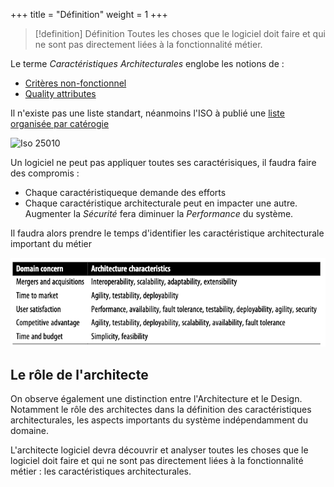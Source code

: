 +++
title = "Définition"
weight = 1
+++

> [!definition] Définition
>  Toutes les choses que le logiciel doit faire et qui ne sont pas directement liées à la fonctionnalité métier.


Le terme *Caractéristiques Architecturales* englobe les notions de :
- [Critères non-fonctionnel](https://en.wikipedia.org/wiki/Non-functional_requirement)
- [Quality attributes](https://en.wikipedia.org/wiki/List_of_system_quality_attributes)

Il n'existe pas une liste standart, néanmoins l'ISO à publié une [liste organisée par catérogie](https://iso25000.com/index.php/en/iso-25000-standards/iso-25010) 

![Iso 25010](https://iso25000.com/images/figures/en/iso25010.png)

Un logiciel ne peut pas appliquer toutes ses caractérisiques, il faudra faire des compromis :
- Chaque caractéristiqueque demande des efforts
- Chaque caractéristique architecturale peut en impacter une autre. Augmenter la *Sécurité* fera diminuer la *Performance* du système.

Il faudra alors prendre le temps d'identifier les caractéristique architecturale important du métier

![Translation of domain concerns to architecture characteristics](images/domain_concern.png)

## Le rôle de l'architecte
On observe également une distinction entre l'Architecture et le Design. Notamment le rôle des architectes dans la définition des caractéristiques architecturales, les aspects importants du système indépendamment du domaine. 

L'architecte logiciel devra découvrir et analyser toutes les choses que le logiciel doit faire et qui ne sont pas directement liées à la fonctionnalité métier : les caractéristiques architecturales.
